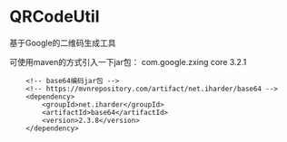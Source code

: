 # QRCodeUtil
基于Google的二维码生成工具

可使用maven的方式引入一下jar包：
		<!-- google生成二维码的依赖包 -->
		<!-- https://mvnrepository.com/artifact/com.google.zxing/core -->
		<dependency>
			<groupId>com.google.zxing</groupId>
			<artifactId>core</artifactId>
			<version>3.2.1</version>
		</dependency>

		<!-- base64编码jar包 -->
		<!-- https://mvnrepository.com/artifact/net.iharder/base64 -->
		<dependency>
			<groupId>net.iharder</groupId>
			<artifactId>base64</artifactId>
			<version>2.3.8</version>
		</dependency>

